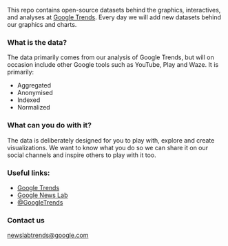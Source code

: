 This repo contains open-source datasets behind the graphics, interactives, and analyses at [Google Trends](https://www.google.com/trends). Every day we will add new datasets behind our graphics and charts. 

### What is the data?

The data primarily comes from our analysis of Google Trends, but will on occasion include other Google tools such as YouTube, Play and Waze. It is primarily:

* Aggregated
* Anonymised
* Indexed
* Normalized

### What can you do with it?

The data is deliberately designed for you to play with, explore and create visualizations. We want to know what you do so we can share it on our social channels and inspire others to play with it too.

### Useful links:

* [Google Trends](https://www.google.com/trends)
* [Google News Lab](https://www.google.com/newslab)
* [@GoogleTrends](https://www.twitter.com/googletrends)

### Contact us

newslabtrends@google.com
